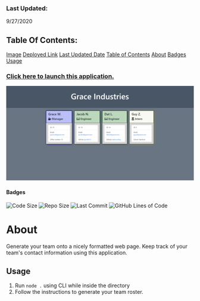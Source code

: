 <a name="Last-Updated-Date"></a>

### **Last Updated**: 

9/27/2020
## Table Of Contents: 
[Image](#Image)
[Deployed Link](#Deployed-Link)
[Last Updated Date](#Last-Updated-Date)
[Table of Contents](#Table-of-Contents)
[About](#About)
[Badges](#Badges)
[Usage](#Usage)<a name="Deployed-Link"></a>


### [Click here to launch this application.]()

<a name="Image"></a>

![Example Roster](./example/example.png)
<a name="Badges"></a>

#### Badges

![Code Size](https://img.shields.io/github/languages/code-size/Sakiskid/Team-Roster-Generator?style=flat)
![Repo Size](https://img.shields.io/github/repo-size/Sakiskid/Team-Roster-Generator?style=flat)
![Last Commit](https://img.shields.io/github/last-commit/Sakiskid/Team-Roster-Generator?style=flat)
![GitHub Lines of Code](https://img.shields.io/tokei/lines/github/Sakiskid/Team-Roster-Generator?style=flat)

<a name="About"></a>

# About

Generate your team onto a nicely formatted web page. Keep track of your team's contact information using this application.
<a name="Usage"></a>

## Usage
1. Run `node .` using CLI while inside the directory
2. Follow the instructions to generate your team roster.

